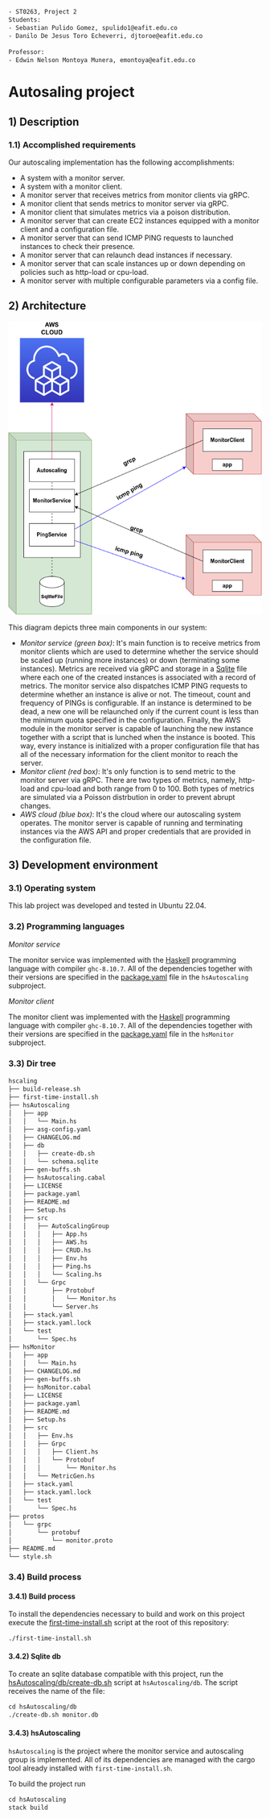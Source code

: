 ```
- ST0263, Project 2
Students:
- Sebastian Pulido Gomez, spulido1@eafit.edu.co
- Danilo De Jesus Toro Echeverri, djtoroe@eafit.edu.co

Professor:
- Edwin Nelson Montoya Munera, emontoya@eafit.edu.co
```

# Autosaling project

## 1) Description

### 1.1) Accomplished requirements

Our autoscaling implementation has the following accomplishments:

- A system with a monitor server.
- A system with a monitor client.
- A monitor server that receives metrics from monitor clients via gRPC.
- A monitor client that sends metrics to monitor server via gRPC.
- A monitor client that simulates metrics via a poison distribution.
- A monitor server that can create EC2 instances equipped with a monitor client and a configuration file.
- A monitor server that can send ICMP PING requests to launched instances to check their presence.
- A monitor server that can relaunch dead instances if necessary.
- A monitor server that can scale instances up or down depending on policies such as http-load or cpu-load.
- A monitor server with multiple configurable parameters via a config file.


## 2) Architecture

![scaling-arch](./assets/scaling-arch.png)


This diagram depicts three main components in our system:

- *Monitor service (green box)*: It's main function is to receive metrics from monitor clients which are used to determine
  whether the service should be scaled up (running more instances) or down (terminating some instances). Metrics are received
  via gRPC and storage in a [Sqlite](https://www.sqlite.org/fileformat.html) file where each one of the created instances
  is associated with a record of metrics. The monitor service also dispatches ICMP PING requests to determine whether an
  instance is alive or not. The timeout, count and frequency of PINGs is configurable. If an instance is determined to be
  dead, a new one will be relaunched only if the current count is less than the minimum quota specified in the configuration.
  Finally, the AWS module in the monitor server is capable of launching the new instance together with a script that is
  lunched when the instance is booted. This way, every instance is initialized with a proper configuration file that has
  all of the necessary information for the client monitor to reach the server.
- *Monitor client (red box)*: It's only function is to send metric to the monitor server via gRPC. There are two types of
  metrics, namely, http-load and cpu-load and both range from 0 to 100. Both types of metrics are simulated via a Poisson
  distrbution in order to prevent abrupt changes.
- *AWS cloud (blue box)*: It's the cloud where our autoscaling system operates. The monitor server is capable of running and
  terminating instances via the AWS API and proper credentials that are provided in the configuration file.

## 3) Development environment

### 3.1) Operating system

This lab project was developed and tested in Ubuntu 22.04.

### 3.2) Programming languages

*Monitor service*

The monitor service was implemented with the [Haskell](https://www.haskell.org) programming language with compiler `ghc-8.10.7`.
All of the dependencies together with their versions are specified in the [package.yaml](hsAutoscaling/package.yaml) file
in the `hsAutoscaling` subproject.

*Monitor client*

The monitor client was implemented with the [Haskell](https://www.haskell.org) programming language with compiler `ghc-8.10.7`.
All of the dependencies together with their versions are specified in the [package.yaml](hsMonitor/package.yaml) file
in the `hsMonitor` subproject.

### 3.3) Dir tree

```
hscaling
├── build-release.sh
├── first-time-install.sh
├── hsAutoscaling
│   ├── app
│   │   └── Main.hs
│   ├── asg-config.yaml
│   ├── CHANGELOG.md
│   ├── db
│   │   ├── create-db.sh
│   │   └── schema.sqlite
│   ├── gen-buffs.sh
│   ├── hsAutoscaling.cabal
│   ├── LICENSE
│   ├── package.yaml
│   ├── README.md
│   ├── Setup.hs
│   ├── src
│   │   ├── AutoScalingGroup
│   │   │   ├── App.hs
│   │   │   ├── AWS.hs
│   │   │   ├── CRUD.hs
│   │   │   ├── Env.hs
│   │   │   ├── Ping.hs
│   │   │   └── Scaling.hs
│   │   └── Grpc
│   │       ├── Protobuf
│   │       │   └── Monitor.hs
│   │       └── Server.hs
│   ├── stack.yaml
│   ├── stack.yaml.lock
│   └── test
│       └── Spec.hs
├── hsMonitor
│   ├── app
│   │   └── Main.hs
│   ├── CHANGELOG.md
│   ├── gen-buffs.sh
│   ├── hsMonitor.cabal
│   ├── LICENSE
│   ├── package.yaml
│   ├── README.md
│   ├── Setup.hs
│   ├── src
│   │   ├── Env.hs
│   │   ├── Grpc
│   │   │   ├── Client.hs
│   │   │   └── Protobuf
│   │   │       └── Monitor.hs
│   │   └── MetricGen.hs
│   ├── stack.yaml
│   ├── stack.yaml.lock
│   └── test
│       └── Spec.hs
├── protos
│   └── grpc
│       └── protobuf
│           └── monitor.proto
├── README.md
└── style.sh
```


### 3.4) Build process

#### 3.4.1) Build process

To install the dependencies necessary to build and work on this project execute the [first-time-install.sh](./first-time-install.sh)
script at the root of this repository:

```
./first-time-install.sh
```

#### 3.4.2) Sqlite db

To create an sqlite database compatible with this project, run the [hsAutoscaling/db/create-db.sh](./hsAutoscaling/db/create-db.sh)
script at `hsAutoscaling/db`. The script receives the name of the file:

```
cd hsAutoscaling/db
./create-db.sh monitor.db
```

#### 3.4.3) hsAutoscaling

`hsAutoscaling` is the project where the monitor service and autoscaling group is implemented. All of its dependencies
are managed with the cargo tool already installed with `first-time-install.sh`.

To build the project run

```
cd hsAutoscaling
stack build
```
